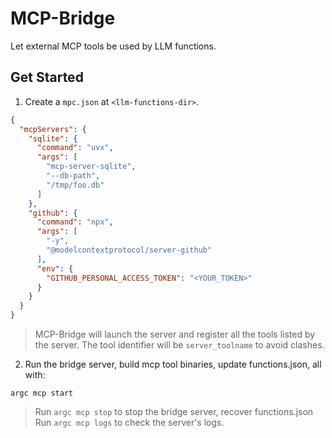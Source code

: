 # MCP-Bridge

Let external MCP tools be used by LLM functions.

## Get Started

1. Create a `mpc.json` at `<llm-functions-dir>`.

```json
{
  "mcpServers": {
    "sqlite": {
      "command": "uvx",
      "args": [
        "mcp-server-sqlite",
        "--db-path",
        "/tmp/foo.db"
      ]
    },
    "github": {
      "command": "npx",
      "args": [
        "-y",
        "@modelcontextprotocol/server-github"
      ],
      "env": {
        "GITHUB_PERSONAL_ACCESS_TOKEN": "<YOUR_TOKEN>"
      }
    }
  }
}
```

> MCP-Bridge will launch the server and register all the tools listed by the server. The tool identifier will be `server_toolname` to avoid clashes.

2. Run the bridge server, build mcp tool binaries, update functions.json, all with:

```
argc mcp start
```

> Run `argc mcp stop` to stop the bridge server, recover functions.json
> Run `argc mcp logs` to check the server's logs.